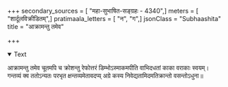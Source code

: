 +++
secondary_sources = [ "महा-सुभाषित-सङ्ग्रहः - 4340",]
meters = [ "शार्दूलविक्रीडितम्",]
pratimaala_letters = [ "न", "ग",]
jsonClass = "Subhaashita"
title = "आक्रामन्तु तमेव"

+++

<details open><summary>Text</summary>

आक्रामन्तु तमेव चूतमपि च क्रोशन्तु रेफोत्तरं डिम्भोऽस्माकमपीति वाभिदधतां काका वराकाः स्वयम्।  
गन्तव्यं क्व ततोऽन्यतः परभृत क्षन्तव्यमेतावदप्य् अग्रे कस्य निवेद्यतामिदमतिक्रान्तो वसन्तोऽधुना॥
</details>

